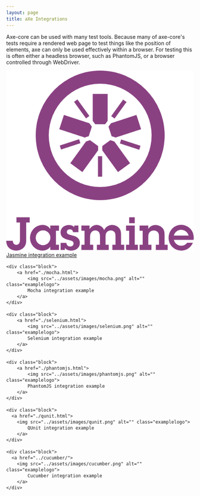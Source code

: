 ```yaml
---
layout: page
title: aXe Integrations
---
```


Axe-core can be used with many test tools. Because many of axe-core's tests require a rendered web page to test things like the position of elements, axe can only be used effectively within a browser. For testing this is often either a headless browser, such as PhantomJS, or a browser controlled through WebDriver.

<div class="allblocks">
	<div class="block">
		<a href="./jasmine.html">
			<img src="../assets/images/jasmine.png" alt="" class="examplelogo">
	    Jasmine integration example
	  </a>
	</div>

	<div class="block">
		<a href="./mocha.html">
			<img src="../assets/images/mocha.png" alt="" class="examplelogo">
			Mocha integration example
		</a>
	</div>

	<div class="block">
		<a href="./selenium.html">
			<img src="../assets/images/selenium.png" alt="" class="examplelogo">
			Selenium integration example
		</a>
	</div>

	<div class="block">
		<a href="./phantomjs.html">
			<img src="../assets/images/phantomjs.png" alt="" class="examplelogo">
			PhantomJS integration example
		</a>
	</div>

	<div class="block">
	  <a href="./qunit.html">
	  	<img src="../assets/images/qunit.png" alt="" class="examplelogo">
			QUnit integration example
		</a>
	</div>

	<div class="block">
	  <a href="../cucumber/">
	  	<img src="../assets/images/cucumber.png" alt="" class="examplelogo">
			Cucumber integration example
		</a>
	</div>
</div>